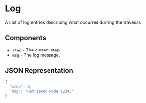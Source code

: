 # Log
A List of log entries describing what occurred durring the travesal.

## Components

* `step` - The current step.
* `msg` - The log message.

## JSON Representation

````javascript
{
  "step": 0,
  "msg": "Retrieved Node 12345"
}
````
